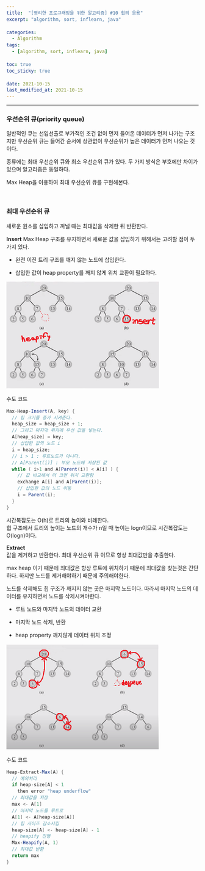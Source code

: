 ```yaml
---
title:  "[영리한 프로그래밍을 위한 알고리즘] #10 힙의 응용"
excerpt: "algorithm, sort, inflearn, java"

categories:
  - Algorithm
tags:
  - [algorithm, sort, inflearn, java]

toc: true
toc_sticky: true
 
date: 2021-10-15 
last_modified_at: 2021-10-15
---  
```


***

### 우선순위 큐(priority queue)
일반적인 큐는 선입선출로 부가적인 조건 없이 먼저 들어온 데이터가 먼저 나가는 구조지만 우선순위 큐는 들어간 순서에 상관없이 우선순위가 높은 데이터가 먼저 나오는 것이다.  

종류에는 최대 우선순위 큐와 최소 우선순위 큐가 있다. 두 가지 방식은 부호에만 차이가 있으며 알고리즘은 동일하다.  

Max Heap을 이용하여 최대 우선순위 큐를 구현해본다.  

<br/>

### 최대 우선순위 큐
새로운 원소를 삽입하고 꺼낼 때는 최대값을 삭제한 뒤 반환한다.  

**Insert**
Max Heap 구조를 유지하면서 새로운 값을 삽입하기 위해서는 고려할 점이 두가지 있다.  

* 완전 이진 트리 구조를 깨지 않는 노드에 삽입한다.  

* 삽입한 값이 heap property를 깨지 않게 위치 교환이 필요하다.  

![insert](/assets/images/20211015_Posting/1.png) 

수도 코드
```java
Max-Heap-Insert(A, key) {
  // 힙 크기를 증가 시켜준다.
  heap_size = heap_size + 1;
  // 그리고 마지막 위치에 우선 값을 넣는다.  
  A[heap_size] = key;
  // 삽입한 값의 노드 i
  i = heap_size;
  // i > 1 : 루트노드가 아니다.
  // A[Parent(i)] : 부모 노드에 저장된 값
  while ( i>1 and A[Parent(i)] < A[i] ) {
    // 값 비교해서 더 크면 위치 교환함
    exchange A[i] and A[Parent(i)];
    // 삽입한 값의 노드 이동
    i = Parent(i);
  }
}
```

시간복잡도는 O(h)로 트리의 높이와 비례한다.  
힙 구조에서 트리의 높이는 노드의 개수가 n일 때 높이는 logn이므로 시간복잡도는 O(logn)이다.  

**Extract**  
값을 제거하고 반환한다. 최대 우선순위 큐 이므로 항상 최대값만을 추출한다.  

max heap 이기 때문에 최대값은 항상 루트에 위치하기 때문에 최대값을 찾는것은 간단하다. 하지만 노드를 제거해야하기 때문에 주의해야한다.  

노드를 삭제해도 힙 구조가 깨지지 않는 곳은 마지막 노드이다. 따라서 마지막 노드의 데이터를 유지하면서 노드를 삭제시켜야한다.  

* 루트 노드와 마지막 노드의 데이터 교환  

* 마지막 노드 삭제, 반환 

* heap property 깨지않게 데이터 위치 조정

![extract](/assets/images/20211015_Posting/2.png) 

수도 코드

```java
Heap-Extract-Max(A) {
  // 예외처리
  if heap-size[A] < 1
    then error "heap underflow"
  // 최대값을 저장
  max <- A[1]
  // 마지막 노드를 루트로
  A[1] <- A[heap-size[A]]
  // 힙 사이즈 감소시킴
  heap-size[A] <- heap-size[A] - 1
  // heapify 진행
  Max-Heapify(A, 1)
  // 최대값 반환
  return max
}
```